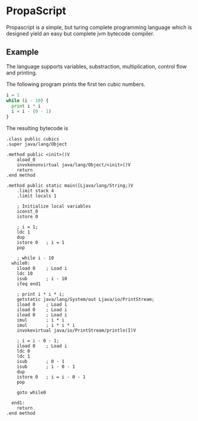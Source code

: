 # PropaScript

Propascript is a simple, but turing complete programming language which is designed yield an easy but complete jvm bytecode compiler.

## Example

The language supports variables, substraction, multiplication, control flow and printing.

The following program prints the first ten cubic numbers.
```python
i = 1
while (i - 10) {
  print i * i
  i = i - (0 - 1)
}
```

The resulting bytecode is

```jasmin
.class public cubics
.super java/lang/Object

.method public <init>()V
    aload_0
    invokenonvirtual java/lang/Object/<init>()V
    return
.end method

.method public static main([Ljava/lang/String;)V
    .limit stack 4
    .limit locals 1

    ; Initialize local variables
    iconst_0
    istore 0

    ; i = 1;
    ldc 1
    dup
    istore 0   ; i = 1
    pop

    ; while i - 10
  while0:
    iload 0    ; Load i
    ldc 10
    isub       ; i - 10
    ifeq end1

    ; print i * i * i;
    getstatic java/lang/System/out Ljava/io/PrintStream;
    iload 0    ; Load i
    iload 0    ; Load i
    iload 0    ; Load i
    imul       ; i * i
    imul       ; i * i * i
    invokevirtual java/io/PrintStream/println(I)V

    ; i = i - 0 - 1;
    iload 0    ; Load i
    ldc 0
    ldc 1
    isub       ; 0 - 1
    isub       ; i - 0 - 1
    dup
    istore 0   ; i = i - 0 - 1
    pop

    goto while0

  end1:
    return
.end method
```
